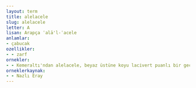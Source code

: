 ```yaml
---
layout: term
title: alelacele
slug: alelacele
letter: A
lisan: Arapça ʿalā'l-ʿacele
anlamlar:
- çabucak
ozellikler:
- - zarf
ornekler:
- - Kemeraltı'ndan alelacele, beyaz üstüne koyu lacivert puanlı bir gecelik almıştım.
orneklerkaynak:
- - Nazlı Eray
---
```

